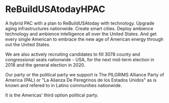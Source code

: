 # ReBuildUSAtodayHPAC

A hybrid PAC with a plan to ReBuildUSAtoday with technology. Upgrade aging infrastructures nationwide. Create smart cities. Deploy ambience technology and ambience intelligence all over the United States.
And get every single American to embrace the new age of American energy through out the United States.

We are also actively recruiting candidates to fill 3078 county and congressional seats nationwide - USA, for the next mid-term election in 2018 and the general election in 2020.

Our party or the political party we support is The PILGRIMS Alliance Party of America (PAL) or "La Alianza De Peregrinos de los Estados Unidos" as is known and refered to in Latino communities nationwide.

It is the Americas' third option political party.
